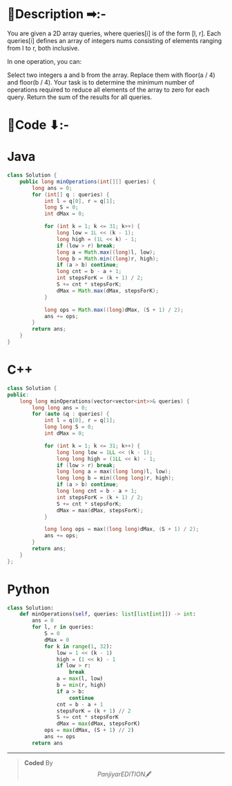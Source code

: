 # 📍Description ➡:-
<!-- Describe your first thoughts on how to solve this problem. -->
You are given a 2D array queries, where queries[i] is of the form [l, r]. Each queries[i] defines an array of integers nums consisting of elements ranging from l to r, both inclusive.

In one operation, you can:

Select two integers a and b from the array.
Replace them with floor(a / 4) and floor(b / 4).
Your task is to determine the minimum number of operations required to reduce all elements of the array to zero for each query. Return the sum of the results for all queries.


# 📝Code ⬇:-


# Java
```java []
class Solution {
    public long minOperations(int[][] queries) {
        long ans = 0;
        for (int[] q : queries) {
            int l = q[0], r = q[1];
            long S = 0;
            int dMax = 0;

            for (int k = 1; k <= 31; k++) {
                long low = 1L << (k - 1);
                long high = (1L << k) - 1;
                if (low > r) break;
                long a = Math.max((long)l, low);
                long b = Math.min((long)r, high);
                if (a > b) continue;
                long cnt = b - a + 1;
                int stepsForK = (k + 1) / 2;
                S += cnt * stepsForK;
                dMax = Math.max(dMax, stepsForK);
            }

            long ops = Math.max((long)dMax, (S + 1) / 2);
            ans += ops;
        }
        return ans;
    }
}

```

# C++
``` cpp []
class Solution {
public:
    long long minOperations(vector<vector<int>>& queries) {
        long long ans = 0;
        for (auto &q : queries) {
            int l = q[0], r = q[1];
            long long S = 0;
            int dMax = 0;

            for (int k = 1; k <= 31; k++) {
                long long low = 1LL << (k - 1);
                long long high = (1LL << k) - 1;
                if (low > r) break;
                long long a = max((long long)l, low);
                long long b = min((long long)r, high);
                if (a > b) continue;
                long long cnt = b - a + 1;
                int stepsForK = (k + 1) / 2;
                S += cnt * stepsForK;
                dMax = max(dMax, stepsForK);
            }

            long long ops = max((long long)dMax, (S + 1) / 2);
            ans += ops;
        }
        return ans;
    }
};
```

# Python
``` python []
class Solution:
    def minOperations(self, queries: list[list[int]]) -> int:
        ans = 0
        for l, r in queries:
            S = 0
            dMax = 0
            for k in range(1, 32):
                low = 1 << (k - 1)
                high = (1 << k) - 1
                if low > r:
                    break
                a = max(l, low)
                b = min(r, high)
                if a > b:
                    continue
                cnt = b - a + 1
                stepsForK = (k + 1) // 2
                S += cnt * stepsForK
                dMax = max(dMax, stepsForK)
            ops = max(dMax, (S + 1) // 2)
            ans += ops
        return ans
```

---

>    **Coded** By $$Panjiyar EDITION 🖋  $$

               

